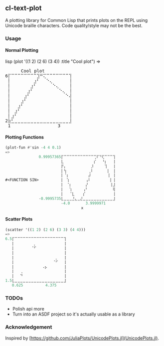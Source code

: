 ## cl-text-plot
A plotting library for Common Lisp that prints plots on the REPL using Unicode braille characters. Code quality/style may not be the best.

### Usage
#### Normal Plotting
lisp
(plot '((1 2) (2 6) (3 4)) :title "Cool plot")
=>
<pre>
      Cool plot
6⡏⠉⠉⠉⠉⠉⠉⠉⠉⣹⠛⢍⠉⠉⠉⠉⠉⠉⠉⢹
 ⡇⠀⠀⠀⠀⠀⠀⠀⣰⠃⠀⠀⠑⢄⠀⠀⠀⠀⠀⢸
 ⡇⠀⠀⠀⠀⠀⠀⣰⠃⠀⠀⠀⠀⠀⠑⢄⠀⠀⠀⢸
 ⡇⠀⠀⠀⠀⠀⣰⠃⠀⠀⠀⠀⠀⠀⠀⠀⠑⢄⠀⢸
 ⡇⠀⠀⠀⠀⣰⠃⠀⠀⠀⠀⠀⠀⠀⠀⠀⠀⠀⠑⢼
 ⡇⠀⠀⠀⣰⠃⠀⠀⠀⠀⠀⠀⠀⠀⠀⠀⠀⠀⠀⢸
 ⡇⠀⠀⣰⠃⠀⠀⠀⠀⠀⠀⠀⠀⠀⠀⠀⠀⠀⠀⢸
 ⡇⠀⣰⠃⠀⠀⠀⠀⠀⠀⠀⠀⠀⠀⠀⠀⠀⠀⠀⢸
 ⡇⣰⠃⠀⠀⠀⠀⠀⠀⠀⠀⠀⠀⠀⠀⠀⠀⠀⠀⢸
2⣷⣃⣀⣀⣀⣀⣀⣀⣀⣀⣀⣀⣀⣀⣀⣀⣀⣀⣀⣸
 1                  3
</pre>

#### Plotting Functions
```lisp
(plot-fun #'sin -4 4 0.1)
=>
               0.99957365⡏⠉⠉⠉⠉⠉⠉⠉⠉⠉⠉⠉⢉⠏⠙⢏⠉⠉⠉⢹
                         ⣇⠀⠀⠀⠀⠀⠀⠀⠀⠀⠀⠀⡎⠀⠀⠘⡆⠀⠀⢸
                         ⡟⡄⠀⠀⠀⠀⠀⠀⠀⠀⠀⡸⠀⠀⠀⠀⢹⠀⠀⢸
                         ⡇⢳⠀⠀⠀⠀⠀⠀⠀⠀⢀⠇⠀⠀⠀⠀⠀⡇⠀⢸
                         ⡇⠈⡆⠀⠀⠀⠀⠀⠀⠀⡼⠀⠀⠀⠀⠀⠀⢸⠀⢸
#<FUNCTION SIN>          ⡇⠀⢱⠀⠀⠀⠀⠀⠀⢠⠇⠀⠀⠀⠀⠀⠀⠀⡇⢸
                         ⡇⠀⠈⡆⠀⠀⠀⠀⠀⡜⠀⠀⠀⠀⠀⠀⠀⠀⢸⣸
                         ⡇⠀⠀⢱⠀⠀⠀⠀⢠⠃⠀⠀⠀⠀⠀⠀⠀⠀⠀⢿
                         ⡇⠀⠀⠈⣇⠀⠀⠀⡎⠀⠀⠀⠀⠀⠀⠀⠀⠀⠀⢸
               -0.9995735⣇⣀⣀⣀⣘⣄⣀⣜⣀⣀⣀⣀⣀⣀⣀⣀⣀⣀⣀⣸
                         -4.0       3.9999971
                                  x
```

#### Scatter Plots
```lisp
(scatter '((1 2) (2 6) (3 3) (4 4)))
=>
6.5⡏⠉⠉⠉⠉⠉⠉⠉⠉⠉⠉⠉⠉⠉⠉⠉⠉⠉⠉⢹
   ⡇⠀⠀⠀⠀⠀⠀⠀⡀⠀⠀⠀⠀⠀⠀⠀⠀⠀⠀⢸
   ⡇⠀⠀⠀⠀⠀⠀⠈⠋⠀⠀⠀⠀⠀⠀⠀⠀⠀⠀⢸
   ⡇⠀⠀⠀⠀⠀⠀⠀⠀⠀⠀⠀⠀⠀⠀⠀⠀⠀⠀⢸
   ⡇⠀⠀⠀⠀⠀⠀⠀⠀⠀⠀⠀⠀⠀⠀⠀⡀⠀⠀⢸
   ⡇⠀⠀⠀⠀⠀⠀⠀⠀⠀⠀⠀⠀⠀⠀⠈⠋⠀⠀⢸
   ⡇⠀⠀⠀⠀⠀⠀⠀⠀⠀⠀⠠⡦⠀⠀⠀⠀⠀⠀⢸
   ⡇⠀⠀⢀⠀⠀⠀⠀⠀⠀⠀⠀⠀⠀⠀⠀⠀⠀⠀⢸
   ⡇⠀⠀⠙⠀⠀⠀⠀⠀⠀⠀⠀⠀⠀⠀⠀⠀⠀⠀⢸
1.5⣇⣀⣀⣀⣀⣀⣀⣀⣀⣀⣀⣀⣀⣀⣀⣀⣀⣀⣀⣸
   0.625          4.375
```


### TODOs
* Polish api more
* Turn into an ASDF project so it's actually usable as a library

### Acknowledgement
Inspired by [https://github.com/JuliaPlots/UnicodePlots.jl](UnicodePlots.jl).
